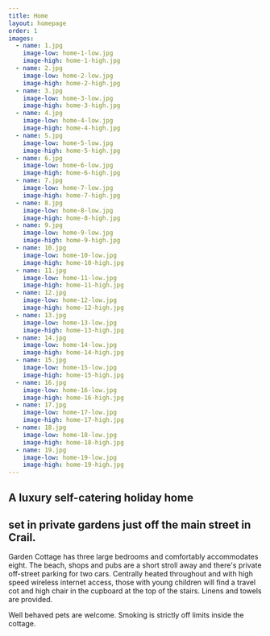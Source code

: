```yaml
---
title: Home
layout: homepage
order: 1
images:
  - name: 1.jpg
    image-low: home-1-low.jpg
    image-high: home-1-high.jpg
  - name: 2.jpg
    image-low: home-2-low.jpg
    image-high: home-2-high.jpg
  - name: 3.jpg
    image-low: home-3-low.jpg
    image-high: home-3-high.jpg
  - name: 4.jpg
    image-low: home-4-low.jpg
    image-high: home-4-high.jpg
  - name: 5.jpg
    image-low: home-5-low.jpg
    image-high: home-5-high.jpg
  - name: 6.jpg
    image-low: home-6-low.jpg
    image-high: home-6-high.jpg
  - name: 7.jpg
    image-low: home-7-low.jpg
    image-high: home-7-high.jpg
  - name: 8.jpg
    image-low: home-8-low.jpg
    image-high: home-8-high.jpg
  - name: 9.jpg
    image-low: home-9-low.jpg
    image-high: home-9-high.jpg
  - name: 10.jpg
    image-low: home-10-low.jpg
    image-high: home-10-high.jpg
  - name: 11.jpg
    image-low: home-11-low.jpg
    image-high: home-11-high.jpg
  - name: 12.jpg
    image-low: home-12-low.jpg
    image-high: home-12-high.jpg
  - name: 13.jpg
    image-low: home-13-low.jpg
    image-high: home-13-high.jpg
  - name: 14.jpg
    image-low: home-14-low.jpg
    image-high: home-14-high.jpg
  - name: 15.jpg
    image-low: home-15-low.jpg
    image-high: home-15-high.jpg
  - name: 16.jpg
    image-low: home-16-low.jpg
    image-high: home-16-high.jpg
  - name: 17.jpg
    image-low: home-17-low.jpg
    image-high: home-17-high.jpg
  - name: 18.jpg
    image-low: home-18-low.jpg
    image-high: home-18-high.jpg
  - name: 19.jpg
    image-low: home-19-low.jpg
    image-high: home-19-high.jpg
---
```


## A luxury self-catering holiday home 
## set in private gardens just off the main street in Crail.

Garden Cottage has three large bedrooms and comfortably accommodates eight. The beach, shops and pubs are a short stroll away and there's private off-street parking for two cars. 
Centrally heated throughout and with high speed wireless internet access, those with young children will find a travel cot and high chair in the cupboard at the top of the stairs. Linens and towels are provided.

Well behaved pets are welcome. Smoking is strictly off limits inside the cottage.
